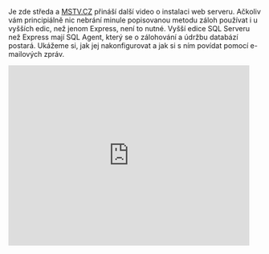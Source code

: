 <!-- dcterms:identifier = aspnetcz#255 -->
<!-- dcterms:title = Video: Údržba databází na SQL Serveru -->
<!-- dcterms:abstract = Je zde středa a MSTV.CZ přináší další video o instalaci web serveru. Ačkoliv vám principiálně nic nebrání minule popisovanou metodu záloh používat i u vyšších edic, než jenom Express, není to nutné. Vyšší edice SQL Serveru než Express mají SQL Agent, který se o zálohování a údržbu databází postará. Ukážeme si, jak jej nakonfigurovat a jak si s ním povídat pomocí e-mailových zpráv. -->
<!-- np9:categoryId = 4 -->
<!-- x4w:category = IIS -->
<!-- np9:authorId = 1 -->
<!-- np9:authorEmail = michal.valasek@altairis.cz -->
<!-- dcterms:creator = Michal Altair Valášek -->
<!-- dcterms:created = 2010-01-20T09:00:00+01:00 -->
<!-- dcterms:dateAccepted = 2010-01-20T09:00:00+01:00 -->

Je zde středa a [MSTV.CZ](http://www.mstv.cz/) přináší další video o instalaci web serveru. Ačkoliv vám principiálně nic nebrání minule popisovanou metodu záloh používat i u vyšších edic, než jenom Express, není to nutné. Vyšší edice SQL Serveru než Express mají SQL Agent, který se o zálohování a údržbu databází postará. Ukážeme si, jak jej nakonfigurovat a jak si s ním povídat pomocí e-mailových zpráv. 

<iframe height="360" src="http://www.mstv.cz/player/373" frameborder="0" width="480" scrolling="no"></iframe>